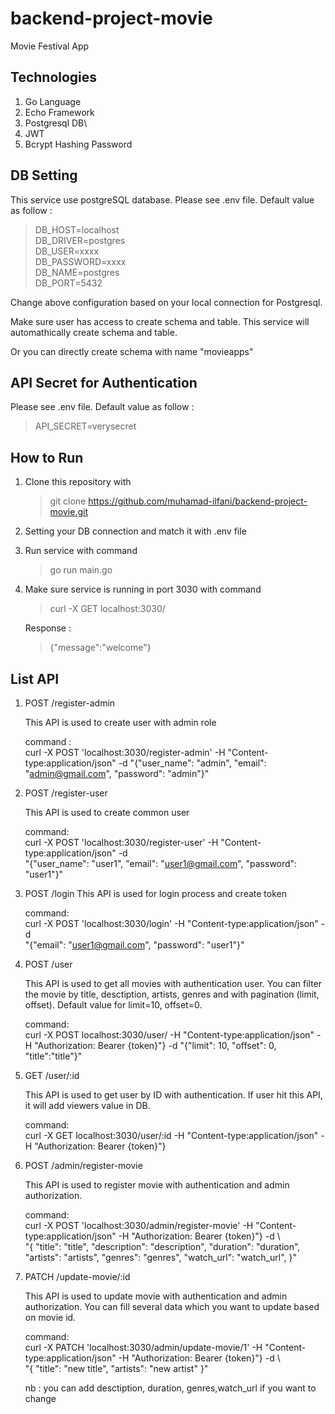 # backend-project-movie
Movie Festival App

## Technologies
1. Go Language
2. Echo Framework
3. Postgresql DB\
4. JWT
5. Bcrypt Hashing Password

## DB Setting
This service use postgreSQL database.
Please see .env file. Default value as follow :
>DB_HOST=localhost  
DB_DRIVER=postgres  
DB_USER=xxxx    
DB_PASSWORD=xxxx    
DB_NAME=postgres    
DB_PORT=5432

Change above configuration based on your local connection for Postgresql.

Make sure user has access to create schema and table. This service will automathically create schema and table.

 Or you can directly create schema with name "movieapps"

## API Secret for Authentication
Please see .env file. Default value as follow :
>API_SECRET=verysecret

## How to Run
1. Clone this repository with
    > git clone https://github.com/muhamad-ilfani/backend-project-movie.git
2. Setting your DB connection and match it with .env file

3. Run service with command
    > go run main.go

4. Make sure service is running in port 3030 with command
    > curl -X GET localhost:3030/

    Response :
    > {"message":"welcome"}

## List API
1. POST /register-admin

    This API is used to create user with admin role

    command :   
    curl -X POST 'localhost:3030/register-admin' -H "Content-type:application/json" -d "{\"user_name\": \"admin\", \"email\": \"admin@gmail.com\", \"password\": \"admin\"}"
2. POST /register-user

    This API is used to create common user

    command:    
    curl -X POST 'localhost:3030/register-user' -H "Content-type:application/json" -d \
"{\"user_name\": \"user1\", \"email\": \"user1@gmail.com\", \"password\": \"user1\"}"

3. POST /login
    This API is used for login process and create token

    command:    
    curl -X POST 'localhost:3030/login' -H "Content-type:application/json" -d \
"{\"email\": \"user1@gmail.com\", \"password\": \"user1\"}"

4. POST /user

    This API is used to get all movies with authentication user.
    You can filter the movie by title, desctiption, artists, genres and with pagination (limit, offset). Default value for limit=10, offset=0.

    command:    
    curl -X POST localhost:3030/user/ -H "Content-type:application/json" -H "Authorization: Bearer {token}"} -d "{\"limit\": 10, \"offset\": 0, \"title\":\"title\"}"

5. GET /user/:id

    This API is used to get user by ID with authentication.
    If user hit this API, it will add viewers value in DB.

    command:    
    curl -X GET localhost:3030/user/:id -H "Content-type:application/json" -H "Authorization: Bearer {token}"}

6. POST /admin/register-movie
    
    This API is used to register movie with authentication and admin authorization.

    command:    
    curl -X POST 'localhost:3030/admin/register-movie' -H "Content-type:application/json" -H "Authorization: Bearer {token}"} -d \\\
    "{
    \"title\": \"title\", 
    \"description\": \"description\",
    \"duration\": \"duration\",
    \"artists\": \"artists\",
    \"genres\": \"genres\",
    \"watch_url\": \"watch_url\", 
    }"

7. PATCH /update-movie/:id

    This API is used to update movie with authentication and admin authorization. You can fill several data which you want to update based on movie id.

    command:    
    curl -X PATCH 'localhost:3030/admin/update-movie/1' -H "Content-type:application/json" -H "Authorization: Bearer {token}"} -d \\\
    "{
    \"title\": \"new title\", 
    \"artists\": \"new artist\"
    }"

    nb : you can add desctiption, duration, genres,watch_url if you want to change